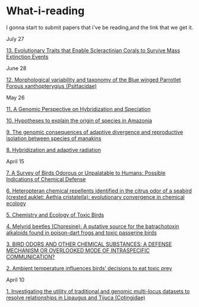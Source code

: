 # What-i-reading

I gonna start to submit papers that i've be reading,and the link that we get it.

July 27

[13. Evolutionary Traits that Enable Scleractinian Corals to Survive Mass Extinction Events
](https://www.researchgate.net/publication/339658228_Evolutionary_Traits_that_Enable_Scleractinian_Corals_to_Survive_Mass_Extinction_Events)

June 28

[12. Morphological variability and taxonomy of the Blue winged Parrotlet Forpus xanthopterygius (Psittacidae)](https://www.researchgate.net/publication/277304595_Morphological_variability_and_taxonomy_of_the_Bluewinged_Parrotlet_Forpus_xanthopterygius_Psittacidae)

May 26

[11. A Genomic Perspective on Hybridization and Speciation
](https://www.researchgate.net/publication/292949924_A_Genomic_Perspective_on_Hybridization_and_Speciation)

[10. Hypotheses to explain the origin of species in Amazonia
](https://www.researchgate.net/publication/24014202_Hypotheses_to_explain_the_origin_of_species_in_Amazonia)

[9. The genomic consequences of adaptive divergence and reproductive isolation between species of manakins
](https://pubmed.ncbi.nlm.nih.gov/23441849/)

[8. Hybridization and adaptive radiation
](https://www.sciencedirect.com/science/article/abs/pii/S0169534704000047)

April 15

[7. A Survey of Birds Odorous or Unpalatable to Humans: Possible Indications of Chemical Defense
](https://www.researchgate.net/publication/226013465_A_Survey_of_Birds_Odorous_or_Unpalatable_to_Humans_Possible_Indications_of_Chemical_Defense)


[6. Heteropteran chemical repellents identified in the citrus odor of a seabird (crested auklet: Aethia cristatella): evolutionary convergence in chemical ecology
](https://link.springer.com/article/10.1007/s001140100236)

[5. Chemistry and Ecology of Toxic Birds
](https://chemistry-europe.onlinelibrary.wiley.com/doi/abs/10.1002/1439-7633%2820011105%292%3A11%3C809%3A%3AAID-CBIC809%3E3.0.CO%3B2-C)

[4. Melyrid beetles (Choresine): A putative source for the batrachotoxin alkaloids found in poison-dart frogs and toxic passerine birds
](https://www.pnas.org/content/101/45/15857)

[3. BIRD ODORS AND OTHER CHEMICAL SUBSTANCES: A DEFENSE 
MECHANISM OR OVERLOOKED MODE OF INTRASPECIFIC 
COMMUNICATION?](https://academic.oup.com/auk/article/124/3/741/5562716)

[2. Ambient temperature influences birds’ decisions to eat toxic prey
](https://www.sciencedirect.com/science/article/pii/S0003347213003291)

April 10

[1. Investigating the utility of traditional and genomic multi-locus datasets to resolve relationships in Lipaugus and Tijuca (Cotingidae)](https://www.sciencedirect.com/science/article/abs/pii/S1055790320300518)

